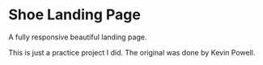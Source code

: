 # Shoe Landing Page

A fully responsive beautiful landing page.

This is just a practice project I did. The original was done by Kevin Powell.
